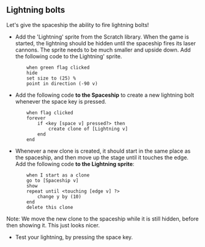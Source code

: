 

## Lightning bolts

Let's give the spaceship the ability to fire lightning bolts!

+ Add the 'Lightning' sprite from the Scratch library.  When the game is started, the lightning should be hidden until the spaceship fires its laser cannons. The sprite needs to be much smaller and upside down. Add the following code to the Lightning' sprite.

	```blocks
		when green flag clicked
		hide
		set size to (25) %
		point in direction (-90 v)
	```
+ Add the following code **to the Spaceship** to create a new lightning bolt whenever the space key is pressed.

	```blocks
		when flag clicked
		forever
			if <key [space v] pressed?> then
				create clone of [Lightning v]
			end
		end
	```

+ Whenever a new clone is created, it should start in the same place as the spaceship, and then move up the stage until it touches the edge. Add the following code **to the Lightning sprite**:

	```blocks
		when I start as a clone
		go to [Spaceship v]
		show
		repeat until <touching [edge v] ?>
			change y by (10)
		end
		delete this clone
	```

Note: We move the new clone to the spaceship while it is still hidden, before then showing it. This just looks nicer.

+ Test your lightning, by pressing the space key.
